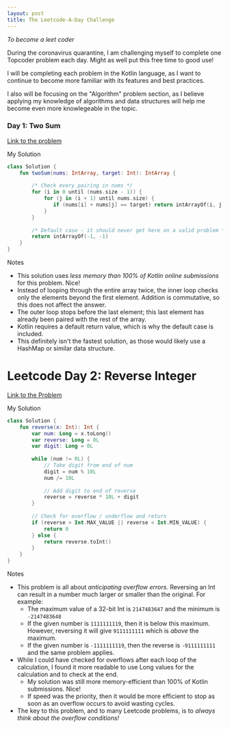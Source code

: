 ```yaml
---
layout: post
title: The Leetcode-A-Day Challenge
---
```

*To become a leet coder*

During the coronavirus quarantine, I am challenging myself to complete one Topcoder problem each day. Might as well put this free time to good use!

I will be completing each problem in the Kotlin language, as I want to continue to become more familiar with its features and best practices.

I also will be focusing on the "Algorithm" problem section, as I believe applying my knowledge of algorithms and data structures will help me become even more knowlegeable in the topic.

### Day 1: Two Sum
[Link to the problem](https://leetcode.com/problems/two-sum/)

My Solution
```kotlin
class Solution {
    fun twoSum(nums: IntArray, target: Int): IntArray {
        
        /* Check every pairing in nums */ 
        for (i in 0 until (nums.size - 1)) {
            for (j in (i + 1) until nums.size) {
               if (nums[i] + nums[j] == target) return intArrayOf(i, j)
            }
        }
        
        /* Default case - it should never get here on a valid problem */
        return intArrayOf(-1, -1)
    }
}
```

Notes
  - This solution uses *less memory than 100% of Kotlin online submissions* for this problem. Nice!
  - Instead of looping through the entire array twice, the inner loop checks only the elements beyond the first element. Addition is commutative, so this does not affect the answer.
  - The outer loop stops before the last element; this last element has already been paired with the rest of the array.
  - Kotlin requires a default return value, which is why the default case is included.
  - This definitely isn't the fastest solution, as those would likely use a HashMap or similar data structure.

# Leetcode Day 2: Reverse Integer
[Link to the Problem](https://leetcode.com/problems/reverse-integer/)

My Solution
```kotlin
class Solution {
    fun reverse(x: Int): Int {
        var num: Long = x.toLong()
        var reverse: Long = 0L
        var digit: Long = 0L
         
        while (num != 0L) {
            // Take digit from end of num
            digit = num % 10L
            num /= 10L
            
            // Add digit to end of reverse
            reverse = reverse * 10L + digit
        }
        
        // Check for overflow / underflow and return
        if (reverse > Int.MAX_VALUE || reverse < Int.MIN_VALUE) {
            return 0
        } else {
            return reverse.toInt()
        }
    }
}
```

Notes
- This problem is all about *anticipating overflow errors.* Reversing an Int can result in a number much larger or smaller than the original. For example:
  - The maximum value of a 32-bit Int is `2147483647` and the minimum is `-2147483648`
  - If the given number is `1111111119`, then it is below this maximum. However, reversing it will give `9111111111` which is *above* the maximum.
  - If the given number is `-1111111119`, then the reverse is `-9111111111` and the same problem applies.
- While I could have checked for overflows after each loop of the calculation, I found it more readable to use Long values for the calculation and to check at the end.
  - My solution was still more memory-efficient than 100% of Kotlin submissions. Nice!
  - If speed was the priority, then it would be more efficient to stop as soon as an overflow occurs to avoid wasting cycles.
- The key to this problem, and to many Leetcode problems, is to *always think about the overflow conditions!*